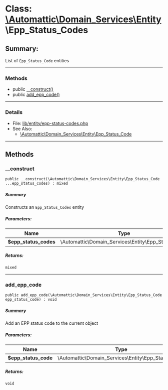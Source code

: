 # Class: [\Automattic](../namespaces/automattic.md)[\Domain_Services](../namespaces/automattic-domain-services.md)[\Entity](../namespaces/automattic-domain-services-entity.md)\Epp_Status_Codes

## Summary:

List of `Epp_Status_Code` entities


---

### Methods

* public [__construct()](#method___construct)
* public [add_epp_code()](#method_add_epp_code)

---

### Details

* File: [lib/entity/epp-status-codes.php](../../lib/entity/epp-status-codes.php)
* See Also:
  * [\Automattic\Domain_Services\Entity\Epp_Status_Code](../classes/Automattic-Domain-Services-Entity-Epp-Status-Code.md)

---

## Methods

<a id="method___construct"></a>
### __construct

```
public __construct(\Automattic\Domain_Services\Entity\Epp_Status_Code  ...epp_status_codes) : mixed
```

##### Summary

Constructs an `Epp_Status_Codes` entity

##### Parameters:

| Name | Type | Default |
|------|------|---------|
| **$epp_status_codes** | \Automattic\Domain_Services\Entity\Epp_Status_Code |  |

##### Returns:

```
mixed
```

---

<a id="method_add_epp_code"></a>
### add_epp_code

```
public add_epp_code(\Automattic\Domain_Services\Entity\Epp_Status_Code  epp_status_code) : void
```

##### Summary

Add an EPP status code to the current object

##### Parameters:

| Name | Type | Default |
|------|------|---------|
| **$epp_status_code** | \Automattic\Domain_Services\Entity\Epp_Status_Code |  |

##### Returns:

```
void
```
